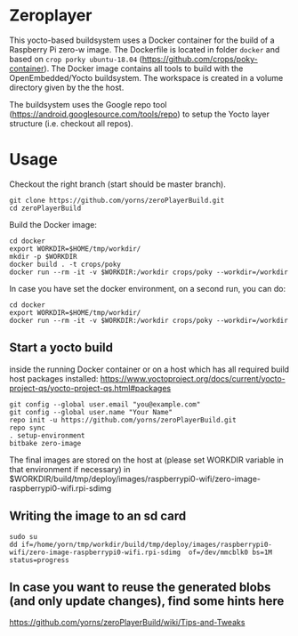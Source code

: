 # Zeroplayer

This yocto-based buildsystem uses a Docker container for the build of a Raspberry Pi zero-w image.
The Dockerfile is located in folder `docker` and based on `crop porky ubuntu-18.04` (https://github.com/crops/poky-container).
The Docker image contains all tools to build with the OpenEmbedded/Yocto buildsystem. The workspace is created in a volume 
directory given by the the host.

The buildsystem uses the Google repo tool (https://android.googlesource.com/tools/repo) to setup the Yocto layer structure (i.e. checkout all repos).

# Usage

Checkout the right branch (start should be master branch).

```
git clone https://github.com/yorns/zeroPlayerBuild.git
cd zeroPlayerBuild
```

Build the Docker image:
```
cd docker
export WORKDIR=$HOME/tmp/workdir/
mkdir -p $WORKDIR
docker build . -t crops/poky
docker run --rm -it -v $WORKDIR:/workdir crops/poky --workdir=/workdir
```

In case you have set the docker environment, on a second run, you can do:
```
cd docker
export WORKDIR=$HOME/tmp/workdir/
docker run --rm -it -v $WORKDIR:/workdir crops/poky --workdir=/workdir
```



## Start a yocto build
inside the running Docker container or on a host which has all required build host packages installed:
https://www.yoctoproject.org/docs/current/yocto-project-qs/yocto-project-qs.html#packages

```
git config --global user.email "you@example.com"
git config --global user.name "Your Name"
repo init -u https://github.com/yorns/zeroPlayerBuild.git
repo sync
. setup-environment
bitbake zero-image
```

The final images are stored on the host at (please set WORKDIR variable in that environment if necessary)
in $WORKDIR/build/tmp/deploy/images/raspberrypi0-wifi/zero-image-raspberrypi0-wifi.rpi-sdimg

## Writing the image to an sd card
```
sudo su
dd if=/home/yorn/tmp/workdir/build/tmp/deploy/images/raspberrypi0-wifi/zero-image-raspberrypi0-wifi.rpi-sdimg  of=/dev/mmcblk0 bs=1M status=progress
```

## In case you want to reuse the generated blobs (and only update changes), find some hints here 
https://github.com/yorns/zeroPlayerBuild/wiki/Tips-and-Tweaks

